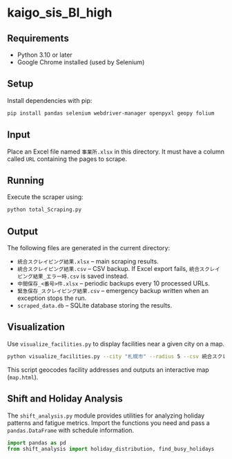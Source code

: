 # kaigo_sis_BI_high

## Requirements
- Python 3.10 or later
- Google Chrome installed (used by Selenium)

## Setup
Install dependencies with pip:

```bash
pip install pandas selenium webdriver-manager openpyxl geopy folium
```

## Input
Place an Excel file named `事業所.xlsx` in this directory. It must have a column called `URL` containing the pages to scrape.

## Running
Execute the scraper using:

```bash
python total_Scraping.py
```

## Output
The following files are generated in the current directory:

- `統合スクレイピング結果.xlsx` – main scraping results.
- `統合スクレイピング結果.csv` – CSV backup. If Excel export fails, `統合スクレイピング結果_エラー時.csv` is saved instead.
- `中間保存_<番号>件.xlsx` – periodic backups every 10 processed URLs.
- `緊急保存_スクレイピング結果.csv` – emergency backup written when an exception stops the run.
- `scraped_data.db` – SQLite database storing the results.

## Visualization
Use `visualize_facilities.py` to display facilities near a given city on a map.

```bash
python visualize_facilities.py --city "札幌市" --radius 5 --csv 統合スクレイピング結果.csv
```

This script geocodes facility addresses and outputs an interactive map (`map.html`).



## Shift and Holiday Analysis
The `shift_analysis.py` module provides utilities for analyzing holiday
patterns and fatigue metrics. Import the functions you need and pass a
`pandas.DataFrame` with schedule information.

```python
import pandas as pd
from shift_analysis import holiday_distribution, find_busy_holidays
```

